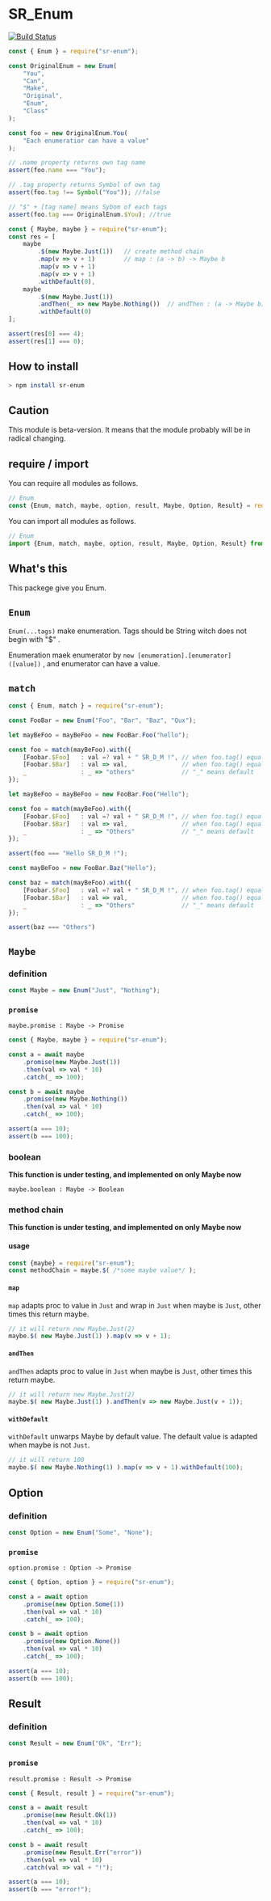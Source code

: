 # SR_Enum

[![Build Status](https://travis-ci.org/SoundRabbit/SR_Enum_JS.svg?branch=master)](https://travis-ci.org/SoundRabbit/SR_Enum_JS)

``` js
const { Enum } = require("sr-enum");

const OriginalEnum = new Enum(
    "You",
    "Can",
    "Make",
    "Original",
    "Enum",
    "Class"
);

const foo = new OriginalEnum.You(
    "Each enumeratior can have a value"
);

// .name property returns own tag name
assert(foo.name === "You");

// .tag property returns Symbol of own tag
assert(foo.tag !== Symbol("You")); //false

// "$" + [tag name] means Sybom of each tags
assert(foo.tag === OriginalEnum.$You); //true
```

``` js
const { Maybe, maybe } = require("sr-enum");
const res = [
    maybe
        .$(new Maybe.Just(1))   // create method chain
        .map(v => v + 1)        // map : (a -> b) -> Maybe b
        .map(v => v + 1)
        .map(v => v + 1)
        .withDefault(0),
    maybe
        .$(new Maybe.Just(1))
        .andThen(_ => new Maybe.Nothing())  // andThen : (a -> Maybe b) -> Maybe b
        .withDefault(0)
];

assert(res[0] === 4);
assert(res[1] === 0);
```

## How to install

```bash
> npm install sr-enum
```

## Caution

This module is beta-version. It means that the module probably will be in radical changing.

## require / import

You can require all modules as follows.

``` js
// Enum
const {Enum, match, maybe, option, result, Maybe, Option, Result} = require("sr-enum");
```

You can import all modules as follows.

``` js
// Enum
import {Enum, match, maybe, option, result, Maybe, Option, Result} from "sr-data-manipulator";
```

## What's this

This packege give you Enum.

## `Enum`

`Enum(...tags)` make enumeration. Tags should be String witch does not begin with "$" .

Enumeration maek enumerator by `new [enumeration].[enumerator]([value])` , and enumerator can have a value.

## `match`

``` js
const { Enum, match } = require("sr-enum");

const FooBar = new Enum("Foo", "Bar", "Baz", "Qux");

let mayBeFoo = mayBeFoo = new FooBar.Foo("hello");

const foo = match(mayBeFoo).with({
    [Foobar.$Foo]   : val =? val + " SR_D_M !", // when foo.tag() equals to Foobar.$Foo
    [Foobar.$Bar]   : val => val,               // when foo.tag() equals to Foobar.$Bar
    _               : _ => "others"             // "_" means default
});

let mayBeFoo = mayBeFoo = new FooBar.Foo("Hello");

const foo = match(mayBeFoo).with({
    [Foobar.$Foo]   : val =? val + " SR_D_M !", // when foo.tag() equals to Foobar.$Foo
    [Foobar.$Bar]   : val => val,               // when foo.tag() equals to Foobar.$Bar
    _               : _ => "Others"             // "_" means default
});

assert(foo === "Hello SR_D_M !");

const mayBeFoo = new FooBar.Baz("Hello");

const baz = match(mayBeFoo).with({
    [Foobar.$Foo]   : val =? val + " SR_D_M !", // when foo.tag() equals to Foobar.$Foo
    [Foobar.$Bar]   : val => val,               // when foo.tag() equals to Foobar.$Bar
    _               : _ => "Others"             // "_" means default
});

assert(baz === "Others")
```

## `Maybe`

### definition

```js
const Maybe = new Enum("Just", "Nothing");
```

### `promise`

`maybe.promise : Maybe -> Promise`

```js
const { Maybe, maybe } = require("sr-enum");

const a = await maybe
    .promise(new Maybe.Just(1))
    .then(val => val * 10)
    .catch(_ => 100);

const b = await maybe
    .promise(new Maybe.Nothing())
    .then(val => val * 10)
    .catch(_ => 100);

assert(a === 10);
assert(b === 100);
```

### boolean

**This function is under testing, and implemented on only Maybe now**

`maybe.boolean : Maybe -> Boolean`

### method chain

**This function is under testing, and implemented on only Maybe now**

#### usage

```js
const {maybe} = require("sr-enum");
const methodChain = maybe.$( /*some maybe value*/ );
```

#### `map`

`map` adapts proc to value in `Just` and wrap in `Just` when maybe is `Just`, other times this return maybe.

```js
// it will return new Maybe.Just(2)
maybe.$( new Maybe.Just(1) ).map(v => v + 1);
```

#### `andThen`

`andThen` adapts proc to value in `Just` when maybe is `Just`, other times this return maybe.

```js
// it will return new Maybe.Just(2)
maybe.$( new Maybe.Just(1) ).andThen(v => new Maybe.Just(v + 1));
```

#### `withDefault`

`withDefault` unwarps Maybe by default value. The default value is adapted when maybe is not `Just`.

```js
// it will return 100
maybe.$( new Maybe.Nothing(1) ).map(v => v + 1).withDefault(100);
```

## Option

### definition

```js
const Option = new Enum("Some", "None");
```

### `promise`

`option.promise : Option -> Promise`

```js
const { Option, option } = require("sr-enum");

const a = await option
    .promise(new Option.Some(1))
    .then(val => val * 10)
    .catch(_ => 100);

const b = await option
    .promise(new Option.None())
    .then(val => val * 10)
    .catch(_ => 100);

assert(a === 10);
assert(b === 100);
```

## Result

### definition

```js
const Result = new Enum("Ok", "Err");
```

### `promise`

`result.promise : Result -> Promise`

```js
const { Result, result } = require("sr-enum");

const a = await result
    .promise(new Result.Ok(1))
    .then(val => val * 10)
    .catch(_ => 100);

const b = await result
    .promise(new Result.Err("error"))
    .then(val => val * 10)
    .catch(val => val + "!");

assert(a === 10);
assert(b === "error!");
```
